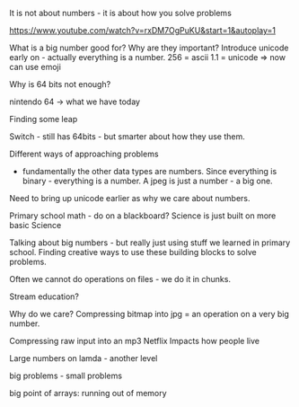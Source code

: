 It is not about numbers - it is about how you solve problems

https://www.youtube.com/watch?v=rxDM7OgPuKU&start=1&autoplay=1

What is a big number good for?
Why are they important?
Introduce unicode early on - actually everything is a number.
256 = ascii
1.1 = unicode => now can use emoji

Why is 64 bits not enough?

nintendo 64 -> what we have today

Finding some leap

Switch - still has 64bits - but smarter about how they use them.

Different ways of approaching problems

* fundamentally the other data types are numbers.
Since everything is binary - everything is a number.
A jpeg is just a number - a big one.

Need to bring up unicode earlier as why we care about numbers.

Primary school math - do on a blackboard?
Science is just built on more basic Science

Talking about big numbers - but really just using stuff we learned in primary school. Finding creative ways to use these building blocks to solve problems.

Often we cannot do operations on files - we do it in chunks.

Stream education?

Why do we care? Compressing bitmap into jpg = an operation on a very big number.

Compressing raw input into an mp3
Netflix
Impacts how people live

Large numbers on lamda - another level

big problems - small problems

big point of arrays: running out of memory